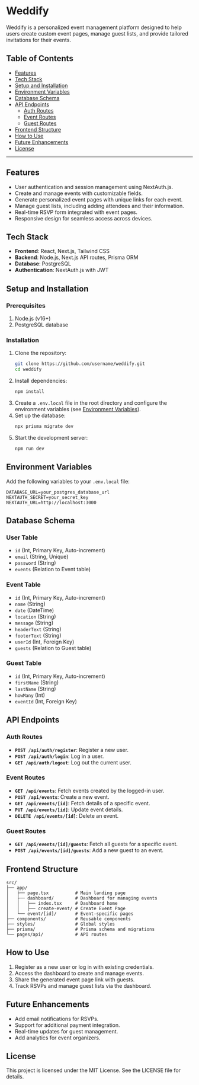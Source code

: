# Weddify

Weddify is a personalized event management platform designed to help users create custom event pages, manage guest lists, and provide tailored invitations for their events.

## Table of Contents
- [Features](#features)
- [Tech Stack](#tech-stack)
- [Setup and Installation](#setup-and-installation)
- [Environment Variables](#environment-variables)
- [Database Schema](#database-schema)
- [API Endpoints](#api-endpoints)
  - [Auth Routes](#auth-routes)
  - [Event Routes](#event-routes)
  - [Guest Routes](#guest-routes)
- [Frontend Structure](#frontend-structure)
- [How to Use](#how-to-use)
- [Future Enhancements](#future-enhancements)
- [License](#license)

---

## Features
- User authentication and session management using NextAuth.js.
- Create and manage events with customizable fields.
- Generate personalized event pages with unique links for each event.
- Manage guest lists, including adding attendees and their information.
- Real-time RSVP form integrated with event pages.
- Responsive design for seamless access across devices.

## Tech Stack
- **Frontend**: React, Next.js, Tailwind CSS
- **Backend**: Node.js, Next.js API routes, Prisma ORM
- **Database**: PostgreSQL
- **Authentication**: NextAuth.js with JWT

## Setup and Installation
### Prerequisites
1. Node.js (v16+)
2. PostgreSQL database

### Installation
1. Clone the repository:
   ```bash
   git clone https://github.com/username/weddify.git
   cd weddify
   ```
2. Install dependencies:
   ```bash
   npm install
   ```
3. Create a `.env.local` file in the root directory and configure the environment variables (see [Environment Variables](#environment-variables)).
4. Set up the database:
   ```bash
   npx prisma migrate dev
   ```
5. Start the development server:
   ```bash
   npm run dev
   ```

## Environment Variables
Add the following variables to your `.env.local` file:
```env
DATABASE_URL=your_postgres_database_url
NEXTAUTH_SECRET=your_secret_key
NEXTAUTH_URL=http://localhost:3000
```

## Database Schema
### User Table
- `id` (Int, Primary Key, Auto-increment)
- `email` (String, Unique)
- `password` (String)
- `events` (Relation to Event table)

### Event Table
- `id` (Int, Primary Key, Auto-increment)
- `name` (String)
- `date` (DateTime)
- `location` (String)
- `message` (String)
- `headerText` (String)
- `footerText` (String)
- `userId` (Int, Foreign Key)
- `guests` (Relation to Guest table)

### Guest Table
- `id` (Int, Primary Key, Auto-increment)
- `firstName` (String)
- `lastName` (String)
- `howMany` (Int)
- `eventId` (Int, Foreign Key)

## API Endpoints
### Auth Routes
- **`POST /api/auth/register`**: Register a new user.
- **`POST /api/auth/login`**: Log in a user.
- **`GET /api/auth/logout`**: Log out the current user.

### Event Routes
- **`GET /api/events`**: Fetch events created by the logged-in user.
- **`POST /api/events`**: Create a new event.
- **`GET /api/events/[id]`**: Fetch details of a specific event.
- **`PUT /api/events/[id]`**: Update event details.
- **`DELETE /api/events/[id]`**: Delete an event.

### Guest Routes
- **`GET /api/events/[id]/guests`**: Fetch all guests for a specific event.
- **`POST /api/events/[id]/guests`**: Add a new guest to an event.

## Frontend Structure
```
src/
├── app/
│   ├── page.tsx          # Main landing page
│   ├── dashboard/        # Dashboard for managing events
│   │   ├── index.tsx     # Dashboard home
│   │   ├── create-event/ # Create Event Page
│   └── event/[id]/       # Event-specific pages
├── components/           # Reusable components
├── styles/               # Global styles
├── prisma/               # Prisma schema and migrations
└── pages/api/            # API routes
```

## How to Use
1. Register as a new user or log in with existing credentials.
2. Access the dashboard to create and manage events.
3. Share the generated event page link with guests.
4. Track RSVPs and manage guest lists via the dashboard.

## Future Enhancements
- Add email notifications for RSVPs.
- Support for additional payment integration.
- Real-time updates for guest management.
- Add analytics for event organizers.

## License
This project is licensed under the MIT License. See the LICENSE file for details.

